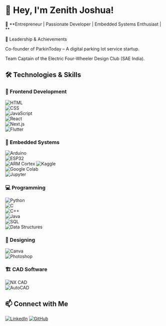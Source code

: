 # 👋 Hey, I'm Zenith Joshua!

🚀 **Entrepreneur | Passionate Developer | Embedded Systems Enthusiast | **  

🚀 Leadership & Achievements

Co-founder of ParkinToday – A digital parking lot service startup.

Team Captain of the Electric Four-Wheeler Design Club (SAE India).

## 🛠️ Technologies & Skills  

### 🎨 Frontend Development  
![HTML](https://img.shields.io/badge/-HTML5-E34F26?logo=html5&logoColor=white&style=flat)  
![CSS](https://img.shields.io/badge/-CSS3-1572B6?logo=css3&logoColor=white&style=flat)  
![JavaScript](https://img.shields.io/badge/-JavaScript-F7DF1E?logo=javascript&logoColor=black&style=flat)  
![React](https://img.shields.io/badge/-React-61DAFB?logo=react&logoColor=white&style=flat)  
![Next.js](https://img.shields.io/badge/-Next.js-000000?logo=next.js&logoColor=white&style=flat)  
![Flutter](https://img.shields.io/badge/-Flutter-02569B?logo=flutter&logoColor=white&style=flat)  

### 🔧 Embedded Systems  
![Arduino](https://img.shields.io/badge/-Arduino-00979D?logo=arduino&logoColor=white&style=flat)  
![ESP32](https://img.shields.io/badge/-ESP32-000000?logo=espressif&logoColor=white&style=flat)  
![ARM Cortex](https://img.shields.io/badge/-ARM_Cortex-0091BD?logo=arm&logoColor=white&style=flat) 
![Kaggle](https://img.shields.io/badge/-Kaggle-20BEFF?logo=kaggle&logoColor=white&style=flat)  
![Google Colab](https://img.shields.io/badge/-Colab-F9AB00?logo=google-colab&logoColor=white&style=flat)  
![Jupyter](https://img.shields.io/badge/-Jupyter-F37626?logo=jupyter&logoColor=white&style=flat)  

### 💻 Programming  
![Python](https://img.shields.io/badge/-Python-3776AB?logo=python&logoColor=white&style=flat)  
![C](https://img.shields.io/badge/-C-A8B9CC?logo=c&logoColor=white&style=flat)  
![C++](https://img.shields.io/badge/-C++-00599C?logo=cplusplus&logoColor=white&style=flat)  
![Java](https://img.shields.io/badge/-Java-007396?logo=java&logoColor=white&style=flat)  
![SQL](https://img.shields.io/badge/-SQL-4479A1?logo=mysql&logoColor=white&style=flat)  
![Data Structures](https://img.shields.io/badge/-Data%20Structures-282C34?logo=data&logoColor=white&style=flat)  

### 🎨 Designing  
![Canva](https://img.shields.io/badge/-Canva-00C4CC?logo=canva&logoColor=white&style=flat)  
![Photoshop](https://img.shields.io/badge/-Photoshop-31A8FF?logo=adobe-photoshop&logoColor=white&style=flat)  

### 🏗️ CAD Software  
![NX CAD](https://img.shields.io/badge/-NX%20CAD-005F9E?logo=siemens&logoColor=white&style=flat)  
![AutoCAD](https://img.shields.io/badge/-AutoCAD-DA291C?logo=autodesk&logoColor=white&style=flat)  


## 📫 Connect with Me
[![LinkedIn](https://img.shields.io/badge/-LinkedIn-blue?logo=linkedin&style=flat)](https://www.linkedin.com/in/zenith-joshua-7178a623a/)
[![GitHub](https://img.shields.io/badge/-GitHub-181717?logo=github&style=flat)](https://github.com/Jos-Zenith)
